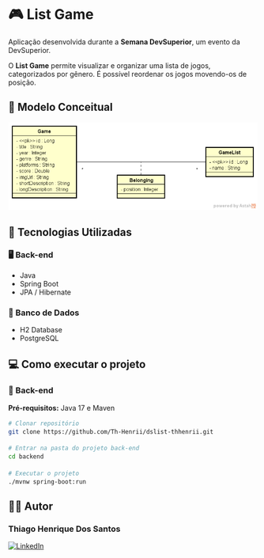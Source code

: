 # 🎮 List Game

Aplicação desenvolvida durante a **Semana DevSuperior**, um evento da DevSuperior.

O **List Game** permite visualizar e organizar uma lista de jogos, categorizados por gênero. É possível reordenar os jogos movendo-os de posição.

## 📌 Modelo Conceitual
![Modelo Conceitual](https://raw.githubusercontent.com/devsuperior/java-spring-dslist/main/resources/dslist-model.png)

## 🚀 Tecnologias Utilizadas

### 🖥 Back-end
- Java
- Spring Boot
- JPA / Hibernate

### 💾 Banco de Dados
  
- H2 Database
- PostgreSQL

## 💻 Como executar o projeto

### 🔧 Back-end

**Pré-requisitos:** Java 17 e Maven

```sh
# Clonar repositório
git clone https://github.com/Th-Henrii/dslist-thhenrii.git

# Entrar na pasta do projeto back-end
cd backend

# Executar o projeto
./mvnw spring-boot:run
```

## 👨‍💻 Autor

### Thiago Henrique Dos Santos

[![LinkedIn](https://img.shields.io/badge/LinkedIn-0077B5?style=flat&logo=linkedin&logoColor=white)](https://www.linkedin.com/in/thiago-henrique-01120630b/)

